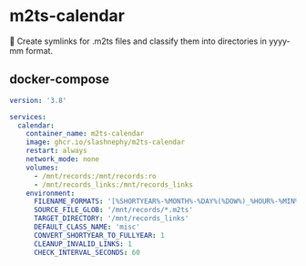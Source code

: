 # m2ts-calendar
🧹 Create symlinks for .m2ts files and classify them into directories in yyyy-mm format.

## docker-compose

```yml
version: '3.8'

services:
  calendar:
    container_name: m2ts-calendar
    image: ghcr.io/slashnephy/m2ts-calendar
    restart: always
    network_mode: none
    volumes:
      - /mnt/records:/mnt/records:ro
      - /mnt/records_links:/mnt/records_links
    environment:
      FILENAME_FORMATS: '[%SHORTYEAR%-%MONTH%-%DAY%(%DOW%)_%HOUR%-%MIN%][%TYPE%_%HALF_WIDTH_CHNAME%]%HALF_WIDTH_TITLE%'
      SOURCE_FILE_GLOB: '/mnt/records/*.m2ts'
      TARGET_DIRECTORY: '/mnt/records_links'
      DEFAULT_CLASS_NAME: 'misc'
      CONVERT_SHORTYEAR_TO_FULLYEAR: 1
      CLEANUP_INVALID_LINKS: 1
      CHECK_INTERVAL_SECONDS: 60
```
